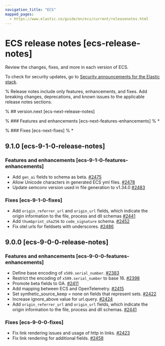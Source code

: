 ```yaml
---
navigation_title: "ECS"
mapped_pages:
  - https://www.elastic.co/guide/en/ecs/current/releasenotes.html
---
```


# ECS release notes [ecs-release-notes]

Review the changes, fixes, and more in each version of ECS.

To check for security updates, go to [Security announcements for the Elastic stack](https://discuss.elastic.co/c/announcements/security-announcements/31).

% Release notes include only features, enhancements, and fixes. Add breaking changes, deprecations, and known issues to the applicable release notes sections.

% ## version.next [ecs-next-release-notes]

% ### Features and enhancements [ecs-next-features-enhancements]
% *

% ### Fixes [ecs-next-fixes]
% *

## 9.1.0 [ecs-9-1-0-release-notes]

### Features and enhancements [ecs-9-1-0-features-enhancements]

* Add `gen_ai` fields to schema as beta. [#2475](https://github.com/elastic/ecs/pull/2475)
* Allow Unicode characters in generated ECS yml files. [#2478](https://github.com/elastic/ecs/pull/2478)
* Update semconv version used in file generation to v1.34.0 [#2483](https://github.com/elastic/ecs/pull/2483)

### Fixes [ecs-9-1-0-fixes]

* Add `origin_referrer_url` and `origin_url` fields, which indicate the origin information to the file, process and dll schemas [#2441](https://github.com/elastic/ecs/pull/2441)
* Add `thumbprint_sha256` to `code_signature` schema. [#2452](https://github.com/elastic/ecs/pull/2452)
* Fix otel urls for fieldsets with underscores. [#2486](https://github.com/elastic/ecs/pull/2486)


## 9.0.0 [ecs-9-0-0-release-notes]

### Features and enhancements [ecs-9-0-0-features-enhancements]

* Define base encoding of `x509.serial_number`. [#2383](https://github.com/elastic/ecs/pull/2383)
* Restrict the encoding of `x509.serial_number` to base 16. [#2398](https://github.com/elastic/ecs/pull/2398)
* Promote beta fields to GA. [#2411](https://github.com/elastic/ecs/pull/2411)
* Add mapping between ECS and OpenTelemetry. [#2415](https://github.com/elastic/ecs/pull/2415)
* Set synthetic_source_keep = none on fields that represent sets. [#2422](https://github.com/elastic/ecs/pull/2422)
* Increase ignore_above value for url.query. [#2424](https://github.com/elastic/ecs/pull/2424)
* Add `origin_referrer_url` and `origin_url` fields, which indicate the origin information to the file, process and dll schemas. [#2441](https://github.com/elastic/ecs/pull/2441)

### Fixes [ecs-9-0-0-fixes]

* Fix link rendering issues and usage of http in links. [#2423](https://github.com/elastic/ecs/pull/2423)
* Fix link rendering for additional fields. [#2458](https://github.com/elastic/ecs/pull/2458)
